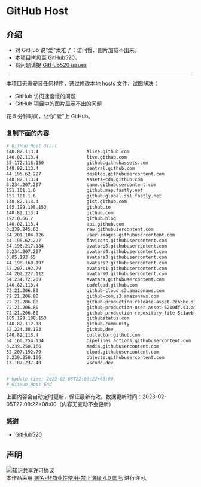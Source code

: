 # GitHub Host
## 介绍
- 对 GitHub 说"爱"太难了：访问慢、图片加载不出来。
- 本项目拷贝至 [GitHub520](https://github.com/521xueweihan/GitHub520)。
- 有问题请提 [GitHub520 issues](https://github.com/521xueweihan/GitHub520/issues/new)

---

本项目无需安装任何程序，通过修改本地 hosts 文件，试图解决：
- GitHub 访问速度慢的问题
- GitHub 项目中的图片显示不出的问题

花 5 分钟时间，让你"爱"上 GitHub。

### 复制下面的内容
```bash
# GitHub Host Start
140.82.113.4                  alive.github.com
140.82.113.4                  live.github.com
35.172.116.150                github.githubassets.com
140.82.113.4                  central.github.com
44.195.62.227                 desktop.githubusercontent.com
140.82.113.4                  assets-cdn.github.com
3.234.207.207                 camo.githubusercontent.com
151.101.1.6                   github.map.fastly.net
151.101.1.6                   github.global.ssl.fastly.net
140.82.113.4                  gist.github.com
185.199.108.153               github.io
140.82.113.4                  github.com
192.0.66.2                    github.blog
140.82.113.4                  api.github.com
3.239.245.63                  raw.githubusercontent.com
34.201.104.126                user-images.githubusercontent.com
44.195.62.227                 favicons.githubusercontent.com
54.196.217.184                avatars5.githubusercontent.com
3.234.207.207                 avatars4.githubusercontent.com
3.85.193.65                   avatars3.githubusercontent.com
44.198.160.197                avatars2.githubusercontent.com
52.207.192.79                 avatars1.githubusercontent.com
44.202.227.112                avatars0.githubusercontent.com
54.234.72.209                 avatars.githubusercontent.com
140.82.113.4                  codeload.github.com
72.21.206.80                  github-cloud.s3.amazonaws.com
72.21.206.80                  github-com.s3.amazonaws.com
72.21.206.80                  github-production-release-asset-2e65be.s3.amazonaws.com
72.21.206.80                  github-production-user-asset-6210df.s3.amazonaws.com
72.21.206.80                  github-production-repository-file-5c1aeb.s3.amazonaws.com
185.199.108.153               githubstatus.com
140.82.112.18                 github.community
52.224.38.193                 github.dev
140.82.113.4                  collector.github.com
54.160.254.134                pipelines.actions.githubusercontent.com
3.239.250.166                 media.githubusercontent.com
52.207.192.79                 cloud.githubusercontent.com
3.239.250.166                 objects.githubusercontent.com
13.107.237.40                 vscode.dev


# Update time: 2023-02-05T22:09:22+08:00
# GitHub Host End

```
上面内容会自动定时更新，保证最新有效。数据更新时间：2023-02-05T22:09:22+08:00（内容无变动不会更新）

### 感谢

- [GitHub520](https://github.com/521xueweihan/GitHub520)

## 声明
<a rel="license" href="https://creativecommons.org/licenses/by-nc-nd/4.0/deed.zh"><img alt="知识共享许可协议" style="border-width: 0" src="https://licensebuttons.net/l/by-nc-nd/4.0/88x31.png"></a><br>本作品采用 <a rel="license" href="https://creativecommons.org/licenses/by-nc-nd/4.0/deed.zh">署名-非商业性使用-禁止演绎 4.0 国际</a> 进行许可。